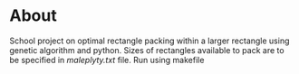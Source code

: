 # About

School project on optimal rectangle packing within a larger rectangle using genetic algorithm and python. Sizes of rectangles available to pack are to be specified in *maleplyty.txt* file. Run using makefile
